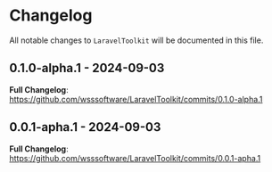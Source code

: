 # Changelog

All notable changes to `LaravelToolkit` will be documented in this file.

## 0.1.0-alpha.1 - 2024-09-03

**Full Changelog**: https://github.com/wsssoftware/LaravelToolkit/commits/0.1.0-alpha.1

## 0.0.1-apha.1 - 2024-09-03

**Full Changelog**: https://github.com/wsssoftware/LaravelToolkit/commits/0.0.1-apha.1
